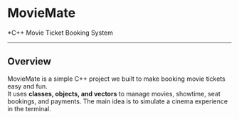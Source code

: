 # MovieMate
*C++ Movie Ticket Booking System

---

## Overview 
MovieMate is a simple C++ project we built to make booking movie tickets easy and fun.  
It uses **classes, objects, and vectors** to manage movies, showtime, seat bookings, and payments.
The main idea is to simulate a cinema experience in the terminal.
